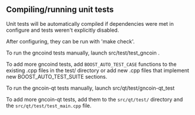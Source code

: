 Compiling/running unit tests
------------------------------------

Unit tests will be automatically compiled if dependencies were met in configure
and tests weren't explicitly disabled.

After configuring, they can be run with 'make check'.

To run the gncoind tests manually, launch src/test/test_gncoin .

To add more gncoind tests, add `BOOST_AUTO_TEST_CASE` functions to the existing
.cpp files in the test/ directory or add new .cpp files that
implement new BOOST_AUTO_TEST_SUITE sections.

To run the gncoin-qt tests manually, launch src/qt/test/gncoin-qt_test

To add more gncoin-qt tests, add them to the `src/qt/test/` directory and
the `src/qt/test/test_main.cpp` file.
